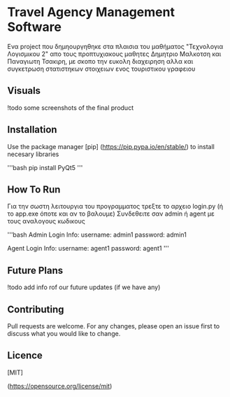 # Travel Agency Management Software

Ενα project που δημηουργηθηκε στα πλαισια του μαθήματος "Τεχνολογια Λογισμικου 2" απο τους προπτυχιακους μαθητες Δημητριο Μαλκοτση και Παναγιωτη Τσακιρη, με σκοπο την ευκολη διαχειρηση αλλα και συγκετρωση στατιστηκων στοιχειων ενος τουριστικου γραφειου

## Visuals

!todo some screenshots of the final product

## Installation

Use the package manager [pip] (https://pip.pypa.io/en/stable/) to install necesary libraries

'''bash
pip install PyQt5
'''

## How To Run

Για την σωστη λειτουργια του προγραμματος τρεξτε το αρχειο login.py (ή το app.exe όποτε και αν το βαλουμε)
Συνδεθειτε σαν admin ή agent με τους αναλογους κωδικους

'''bash
Admin Login Info:
username: admin1
password: admin1

Agent Login Info:
username: agent1
password: agent1
'''

## Future Plans
!todo add info rof our future updates (if we have any)

## Contributing

Pull requests are welcome. For any changes, please open an issue first to discuss what you would like to change.

## Licence

[MIT]

(https://opensource.org/license/mit)